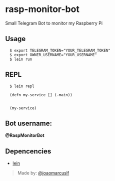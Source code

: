 # rasp-monitor-bot

Small Telegram Bot to monitor my Raspberry Pi

## Usage

```
  $ export TELEGRAM_TOKEN="YOUR_TELEGRAM_TOKEN"
  $ export OWNER_USERNAME="YOUR_USERNAME"
  $ lein run
```

## REPL

```
  $ lein repl

  (defn my-service [] (-main))


  (my-service)
```

## Bot username:
**@RaspMonitorBot**


## Depencencies

- [lein](https://leiningen.org/)

> Made by: [@joaomarcuslf](http://joaomarcuslf.github.io/)
